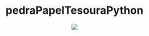 <h1 align="center"> pedraPapelTesouraPython </h1> 
<p align="center">
<img loading="lazy" src="http://img.shields.io/badge/status-complete-green?label=status&labelColor=gray&color=green"/>
</p>

